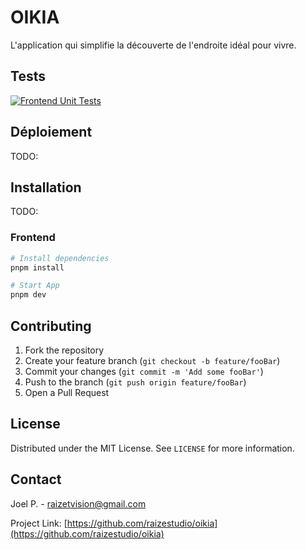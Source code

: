 # **OIKIA**

L'application qui simplifie la découverte de l'endroite idéal pour vivre.

## Tests

[![Frontend Unit Tests](https://github.com/raizestudio/oikia/actions/workflows/unit_tests.yml/badge.svg)](https://github.com/raizestudio/oikia/actions/workflows/unit_tests.yml)

## Déploiement

TODO:

## Installation

TODO:

### Frontend

```bash
# Install dependencies
pnpm install

# Start App
pnpm dev
```

## Contributing

1. Fork the repository
2. Create your feature branch (`git checkout -b feature/fooBar`)
3. Commit your changes (`git commit -m 'Add some fooBar'`)
4. Push to the branch (`git push origin feature/fooBar`)
5. Open a Pull Request

## License

Distributed under the MIT License. See `LICENSE` for more information.

## Contact

Joel P. - [raizetvision@gmail.com](mailto:raizetvision@gmail.com)

Project Link: [https://github.com/raizestudio/oikia](https://github.com/raizestudio/oikia)
